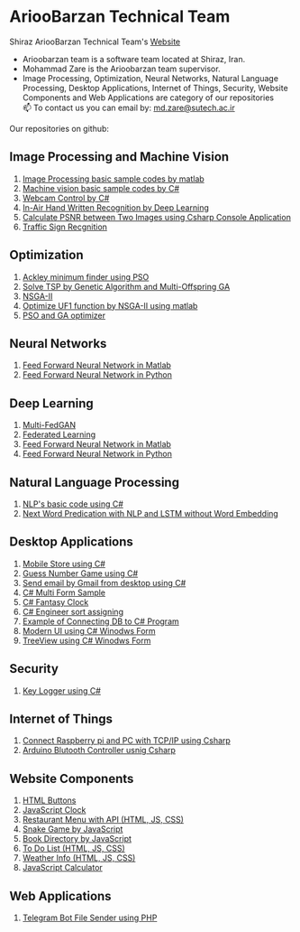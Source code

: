 <h1>AriooBarzan Technical Team</h1>
 
Shiraz AriooBarzan Technical Team's <a href="https://arioo.ir">Website</a>
 
- Arioobarzan team is a software team located at Shiraz, Iran.
- Mohammad Zare is the Arioobarzan team supervisor.
- Image Processing, Optimization, Neural Networks, Natural Language Processing, Desktop Applications, Internet of Things, Security, Website Components and Web Applications are category of our repositories <br />
📫 To contact us you can email by: md.zare@sutech.ac.ir


Our repositories on github:

<h2>Image Processing and Machine Vision</h2>
<ol>
  <li><a href="https://github.com/arioobarzan/Matlab_Image_Processing">Image Processing basic sample codes by matlab</a></li>
  <li><a href="https://github.com/arioobarzan/Machine-vision-basics-using-csharp">Machine vision basic sample codes by C#</a></li>
  <li><a href="https://github.com/arioobarzan/Webcam-Control-usnig-Csharp">Webcam Control by C#</a></li>
  <li><a href="https://github.com/arioobarzan/In-Air-Handwritten-Recognition">In-Air Hand Written Recognition by Deep Learning</a></li>
  <li><a href="https://github.com/arioobarzan/Calculate-PSNR-between-Two-Images-using-Csharp-Console-App">Calculate PSNR between Two Images using Csharp Console Application</a></li>
  <li><a href="https://github.com/arioobarzan/Traffic-Sign-Recgnition">Traffic Sign Recgnition</a></li>
  
 
</ol>

<h2>Optimization</h2>
<ol>
  <li><a href="https://github.com/arioobarzan/Find-the-global-minimum-of-ackley-function-using-pso">Ackley minimum finder using PSO</a></li>
  <li><a href="https://github.com/arioobarzan/TSP-by-GA-and-MOGA">Solve TSP by Genetic Algorithm and Multi-Offspring GA</a></li>
  <li><a href="https://github.com/arioobarzan/NSGA-II">NSGA-II</a></li>
  <li><a href="https://github.com/arioobarzan/Optimize-UF1-by-NSGA-II-using-matlab">Optimize UF1 function by NSGA-II using matlab</a></li>
  <li><a href="https://github.com/arioobarzan/PSO-and-GA-Optimizer">PSO and GA optimizer</a></li>
  
</ol>

<h2>Neural Networks</h2>
<ol>
  <li><a href="https://github.com/arioobarzan/Simple-Neural-network">Feed Forward Neural Network in Matlab</a></li>
  <li><a href="https://github.com/arioobarzan/Feed-Forward-Neural-Network-in-Python">Feed Forward Neural Network in Python</a></li>
</ol>

<h2>Deep Learning</h2>
<ol>
  <li><a href="https://github.com/arioobarzan/Multi-Fed-GAN">Multi-FedGAN</a></li>
  <li><a href="https://github.com/arioobarzan/federated-learning">Federated Learning</a></li>
  <li><a href="https://github.com/arioobarzan/Simple-Neural-network">Feed Forward Neural Network in Matlab</a></li>
  <li><a href="https://github.com/arioobarzan/Feed-Forward-Neural-Network-in-Python">Feed Forward Neural Network in Python</a></li>
</ol>

<h2>Natural Language Processing</h2>
<ol>
  <li><a href="https://github.com/arioobarzan/Text-Tools">NLP's basic code using C#</a></li>
  <li><a href="https://github.com/arioobarzan/Next-Word-Prediction-with-NLP-and-LSTM">Next Word Predication with NLP and LSTM without Word Embedding</a></li>
</ol>

<h2>Desktop Applications</h2>
<ol>
 
  <li><a href="https://github.com/arioobarzan/Mobile-Store-Sample-Code-in-CSharp--Persian-">Mobile Store using C#</a></li>
  <li><a href="https://github.com/arioobarzan/Guess-Number-Game">Guess Number Game using C#</a></li>
  <li><a href="https://github.com/arioobarzan/Send_Gmail_Using_Csharp">Send email by Gmail from desktop using C#</a></li>
  <li><a href="https://github.com/arioobarzan/Multi_Form">C# Multi Form Sample</a></li>
  <li><a href="https://github.com/arioobarzan/Fantasy-Clock-using-CSharp">C# Fantasy Clock</a></li>
  <li><a href="https://github.com/arioobarzan/Mohandes-Nazer">C# Engineer sort assigning </a></li>
  <li><a href="https://github.com/arioobarzan/DB-Example-using-csharp">Example of Connecting DB to C# Program</a></li>
  <li><a href="https://github.com/arioobarzan/Modern-UI-using-C--TAB">Modern UI using C# Winodws Form</a></li>
  <li><a href="https://github.com/arioobarzan/Using-TreeView-in-CSharp">TreeView using C# Winodws Form</a></li>
  
</ol>
<h2>Security</h2>
<ol>
  <li><a href="https://github.com/arioobarzan/Key-Logger-using-Csharp">Key Logger using C#</a></li>
</ol>

<h2>Internet of Things</h2>
<ol>
  <li><a href="https://github.com/arioobarzan/raspberry_windows_connect_tcp_ip">Connect Raspberry pi and PC with TCP/IP using Csharp </a></li>
  <li><a href="https://github.com/arioobarzan/Arduino-Blutooth-Controller-usnig-Csharp"> Arduino Blutooth Controller usnig Csharp </a></li>
</ol>


<h2>Website Components</h2>
<ol>
  <li><a href="https://github.com/arioobarzan/Buttons">HTML Buttons </a></li>
  <li><a href="https://github.com/arioobarzan/js-clock">JavaScript Clock</a></li>
  <li><a href="https://github.com/arioobarzan/restaurant-menu">Restaurant Menu with API (HTML, JS, CSS)</a></li>
  <li><a href="https://github.com/arioobarzan/snake-game-js">Snake Game by JavaScript</a></li>
  <li><a href="https://github.com/arioobarzan/books-directory">Book Directory by JavaScript</a></li>
  <li><a href="https://github.com/arioobarzan/todo-list">To Do List (HTML, JS, CSS)</a></li>
  <li><a href="https://github.com/arioobarzan/weather-info">Weather Info (HTML, JS, CSS)</a></li>
  <li><a href="https://github.com/arioobarzan/js-calculator">JavaScript Calculator</a></li>
</ol>
<h2>Web Applications</h2>
<ol>
  <li><a href="https://github.com/arioobarzan/Telegram-Bot-by-PHP">Telegram Bot File Sender using PHP</a></li>
</ol>
